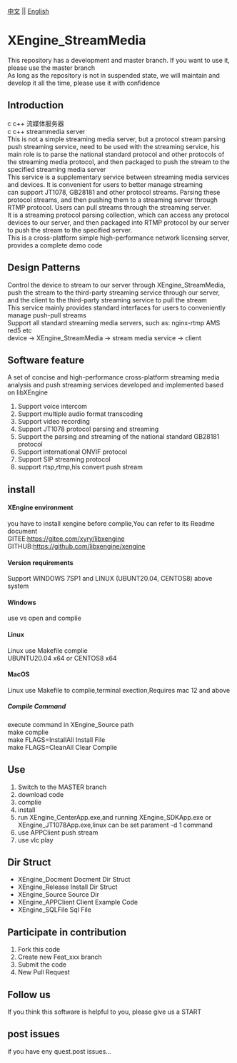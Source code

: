 [中文](README.md) ||  [English](README.en.md)  
# XEngine_StreamMedia
This repository has a development and master branch. If you want to use it, please use the master branch  
As long as the repository is not in suspended state, we will maintain and develop it all the time, please use it with confidence  

## Introduction
c c++ 流媒体服务器  
c c++ streammedia server  
This is not a simple streaming media server, but a protocol stream parsing push streaming service, need to be used with the streaming service, his main role is to parse the national standard protocol and other protocols of the streaming media protocol, and then packaged to push the stream to the specified streaming media server  
This service is a supplementary service between streaming media services and devices. It is convenient for users to better manage streaming  
can support JT1078, GB28181 and other protocol streams. Parsing these protocol streams, and then pushing them to a streaming server through RTMP protocol. Users can pull streams through the streaming server.  
It is a streaming protocol parsing collection, which can access any protocol devices to our server, and then packaged into RTMP protocol by our server to push the stream to the specified server.  
This is a cross-platform simple high-performance network licensing server, provides a complete demo code  

## Design Patterns
Control the device to stream to our server through XEngine_StreamMedia, push the stream to the third-party streaming service through our server, and the client to the third-party streaming service to pull the stream  
This service mainly provides standard interfaces for users to conveniently manage push-pull streams  
Support all standard streaming media servers, such as: nginx-rtmp AMS red5 etc  
device -> XEngine_StreamMedia -> stream media service -> client  

## Software feature
A set of concise and high-performance cross-platform streaming media analysis and push streaming services developed and implemented based on libXEngine  
1. Support voice intercom
2. Support multiple audio format transcoding
3. Support video recording
4. Support JT1078 protocol parsing and streaming
5. Support the parsing and streaming of the national standard GB28181 protocol
6. Support international ONVIF protocol
7. Support SIP streaming protocol
8. support rtsp,rtmp,hls convert push stream

## install

#### XEngine environment
you have to install xengine before complie,You can refer to its Readme document  
GITEE:https://gitee.com/xyry/libxengine  
GITHUB:https://github.com/libxengine/xengine  

#### Version requirements
Support WINDOWS 7SP1 and LINUX (UBUNT20.04, CENTOS8) above system  

#### Windows
use vs open and complie  

#### Linux
Linux use Makefile complie  
UBUNTU20.04 x64 or CENTOS8 x64  

#### MacOS
Linux use Makefile to complie,terminal exection,Requires mac 12 and above 

##### Compile Command
execute command in XEngine_Source path   
make complie  
make FLAGS=InstallAll Install File  
make FLAGS=CleanAll Clear Complie  

## Use

1.  Switch to the MASTER branch
2.  download code
3.  complie
4.  install
5.  run XEngine_CenterApp.exe,and running XEngine_SDKApp.exe or XEngine_JT1078App.exe,linux can be set parament -d 1 command
6.  use APPClient push stream
7.  use vlc play


## Dir Struct
- XEngine_Docment Docment Dir Struct
- XEngine_Release Install Dir Struct
- XEngine_Source Source Dir
- XEngine_APPClient Client Example Code
- XEngine_SQLFile Sql File

## Participate in contribution

1.  Fork this code
2.  Create new Feat_xxx branch
3.  Submit the code
4.  New Pull Request

## Follow us
If you think this software is helpful to you, please give us a START

## post issues

if you have eny quest.post issues...